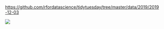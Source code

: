 https://github.com/rfordatascience/tidytuesday/tree/master/data/2019/2019-12-03

![](plots/tickets-hydrants.png)
